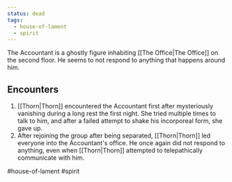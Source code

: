 ```yaml
---
status: dead
tags:
  - house-of-lament
  - spirit
---
```



The Accountant is a ghostly figure inhabiting [[The Office|The Office]] on the second floor. He seems to not respond to anything that happens around him. 

## Encounters
1. [[Thorn|Thorn]] encountered the Accountant first after mysteriously vanishing during a long rest the first night. She tried multiple times to talk to him, and after a failed attempt to shake his incorporeal form, she gave up.
2. After rejoining the group after being separated, [[Thorn|Thorn]] led everyone into the Accountant's office. He once again did not respond to anything, even when [[Thorn|Thorn]] attempted to telepathically communicate with him.


#house-of-lament #spirit